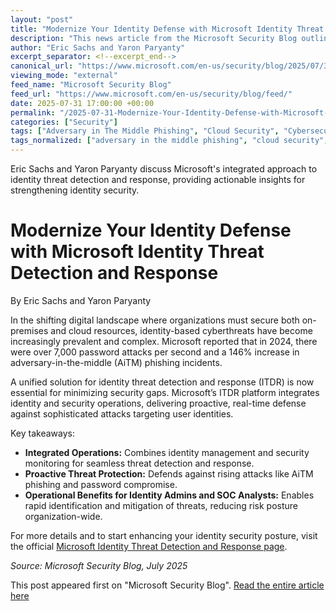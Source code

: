```yaml
---
layout: "post"
title: "Modernize Your Identity Defense with Microsoft Identity Threat Detection and Response"
description: "This news article from the Microsoft Security Blog outlines the increasing frequency and sophistication of identity-based cyber threats and introduces Microsoft Identity Threat Detection and Response (ITDR). The solution offers integrated identity protection by combining security operations with real-time threat detection and response, helping organizations defend against attacks like adversary-in-the-middle phishing and password compromises."
author: "Eric Sachs and Yaron Paryanty"
excerpt_separator: <!--excerpt_end-->
canonical_url: "https://www.microsoft.com/en-us/security/blog/2025/07/31/modernize-your-identity-defense-with-microsoft-identity-threat-detection-and-response/"
viewing_mode: "external"
feed_name: "Microsoft Security Blog"
feed_url: "https://www.microsoft.com/en-us/security/blog/feed/"
date: 2025-07-31 17:00:00 +00:00
permalink: "/2025-07-31-Modernize-Your-Identity-Defense-with-Microsoft-Identity-Threat-Detection-and-Response.html"
categories: ["Security"]
tags: ["Adversary in The Middle Phishing", "Cloud Security", "Cybersecurity", "Identity Based Attacks", "Identity Security", "ITDR", "Microsoft Identity Threat Detection And Response", "Microsoft Security Operations", "News", "Security", "SOC", "Threat Detection"]
tags_normalized: ["adversary in the middle phishing", "cloud security", "cybersecurity", "identity based attacks", "identity security", "itdr", "microsoft identity threat detection and response", "microsoft security operations", "news", "security", "soc", "threat detection"]
---
```


Eric Sachs and Yaron Paryanty discuss Microsoft's integrated approach to identity threat detection and response, providing actionable insights for strengthening identity security.<!--excerpt_end-->

# Modernize Your Identity Defense with Microsoft Identity Threat Detection and Response

By Eric Sachs and Yaron Paryanty

In the shifting digital landscape where organizations must secure both on-premises and cloud resources, identity-based cyberthreats have become increasingly prevalent and complex. Microsoft reported that in 2024, there were over 7,000 password attacks per second and a 146% increase in adversary-in-the-middle (AiTM) phishing incidents.

A unified solution for identity threat detection and response (ITDR) is now essential for minimizing security gaps. Microsoft’s ITDR platform integrates identity and security operations, delivering proactive, real-time defense against sophisticated attacks targeting user identities.

Key takeaways:

- **Integrated Operations:** Combines identity management and security monitoring for seamless threat detection and response.
- **Proactive Threat Protection:** Defends against rising attacks like AiTM phishing and password compromise.
- **Operational Benefits for Identity Admins and SOC Analysts:** Enables rapid identification and mitigation of threats, reducing risk posture organization-wide.

For more details and to start enhancing your identity security posture, visit the official [Microsoft Identity Threat Detection and Response page](https://www.microsoft.com/en-us/security/business/solutions/identity-threat-detection-response).

*Source: Microsoft Security Blog, July 2025*

This post appeared first on "Microsoft Security Blog". [Read the entire article here](https://www.microsoft.com/en-us/security/blog/2025/07/31/modernize-your-identity-defense-with-microsoft-identity-threat-detection-and-response/)
